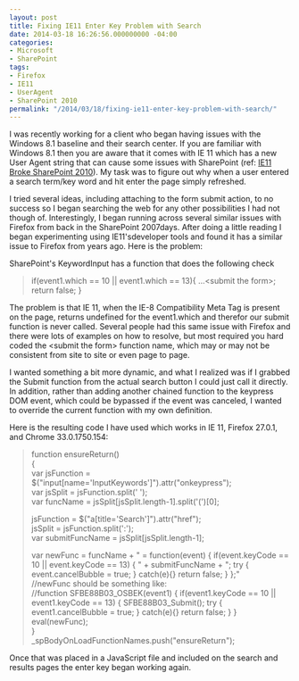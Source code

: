```yaml
---
layout: post
title: Fixing IE11 Enter Key Problem with Search
date: 2014-03-18 16:26:56.000000000 -04:00
categories:
- Microsoft
- SharePoint
tags:
- Firefox
- IE11
- UserAgent
- SharePoint 2010
permalink: "/2014/03/18/fixing-ie11-enter-key-problem-with-search/"
---
```

I was recently working for a client who began having issues with the Windows 8.1 baseline and their search center. If you are familiar with Windows 8.1 then you are aware that it comes with IE 11 which has a new User Agent string that can cause some issues with SharePoint (ref: [IE11 Broke SharePoint 2010](http://davidmcwee.com/2014/01/15/why-ie11-broke-sharepoint-2010/ "IE11 Broke SharePoint 2010")). My task was to figure out why when a user entered a search term/key word and hit enter the page simply refreshed.
<!--more-->

I tried several ideas, including attaching to the form submit action, to no success so I began searching the web for any other possibilities I had not though of. Interestingly, I began running across several similar issues with Firefox from back in the SharePoint 2007days. After doing a little reading I began experimenting using IE11'sdeveloper tools and found it has a similar issue to Firefox from years ago. Here is the problem:

SharePoint's KeywordInput has a function that does the following check

> if(event1.which == 10 || event1.which == 13){ ...\<submit the form\>; return false; }

The problem is that IE 11, when the IE-8 Compatibility Meta Tag is present on the page, returns undefined for the event1.which and therefor our submit function is never called. Several people had this same issue with Firefox and there were lots of examples on how to resolve, but most required you hard coded the \<submit the form\> function name, which may or may not be consistent from site to site or even page to page.

I wanted something a bit more dynamic, and what I realized was if I grabbed the Submit function from the actual search button I could just call it directly. In addition, rather than adding another chained function to the keypress DOM event, which could be bypassed if the event was canceled, I wanted to override the current function with my own definition.

Here is the resulting code I have used which works in IE 11, Firefox 27.0.1, and Chrome 33.0.1750.154:

> function ensureReturn()  
> {  
> var jsFunction = $("input[name='InputKeywords']").attr("onkeypress");  
> var jsSplit = jsFunction.split(' ');  
> var funcName = jsSplit[jsSplit.length-1].split('(')[0];
> 
> jsFunction = $("a[title='Search']").attr("href");  
> jsSplit = jsFunction.split(':');  
> var submitFuncName = jsSplit[jsSplit.length-1];
> 
> var newFunc = funcName + " = function(event) { if(event.keyCode == 10 || event.keyCode == 13) { " + submitFuncName + "; try { event.cancelBubble = true; } catch(e){} return false; } };"  
> //newFunc should be something like:  
> //function SFBE88B03\_OSBEK(event1) { if(event1.keyCode == 10 || event1.keyCode == 13) { SFBE88B03\_Submit(); try { event1.cancelBubble = true; } catch(e){} return false; } }  
> eval(newFunc);  
> }  
> \_spBodyOnLoadFunctionNames.push("ensureReturn");

Once that was placed in a JavaScript file and included on the search and results pages the enter key began working again.

